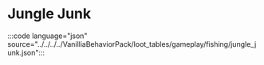 # Jungle Junk

:::code language="json" source="../../../../VanilliaBehaviorPack/loot_tables/gameplay/fishing/jungle_junk.json":::
